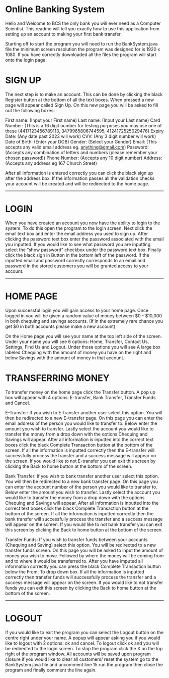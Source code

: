 # Online Banking System

Hello and Welcome to BCS the only bank you will ever need as a Computer Scientist.
This readme will tell you exactly how to use this application from setting up an account to making your first bank transfer.

Starting off to start the program you will need to run the BankSystem.java file the minimum screen resolution the program was designed for is 1920 x 1080. If you have correctly downloaded all the files the program will start onto the login page.

# SIGN UP
The next step is to make an account. This can be done by clicking the black Register button at the bottom of all the text boxes. When pressed a new page will appear called Sign Up.
On this new page you will be asked to fill out the following boxes:

First name: (Input your First name)
Last name: (Input your Last name)
Card Number: (This is a 16 digit number for testing purposes you may use one of these (4417123456789113, 3479965806744595, 4124172525029476)
Expiry Date: (Any date past 2023 will work)
CVV: (Any 3 digit number will work)
Date of Birth: (Enter your DOB)
Gender: (Select your Gender)
Email: (This accepts any valid email address eg. anything@gmail.com)
Password: (Accepts any combination of letters and numbers (please remember your chosen password))
Phone Number: (Accepts any 10 digit number)
Address: (Accepts any address eg 167 Church Street)

After all information is entered correctly you can click the black sign up after the address box. If the information passes all the validation checks your account will be created and will be redirected to the home page.

 ----------------------------------------------------------------------------------------------------------

# LOGIN
When you have created an account you now have the ability to login to the system. To do this open the program to the login screen. Next click the email text box and enter the email address you used to sign up. After clicking the password text box enter the password associated with the email you inputted. If you would like to see what password you are inputting select the “show password” checkbox under the password text box. Finally click the black sign in Button in the bottom left of the password. If the inputted email and password correctly corresponds to an email and password in the stored customers you will be granted access to your account.

 ----------------------------------------------------------------------------------------------------------

# HOME PAGE
Upon successful login you will gain access to your home page. Once logged in you will be given a random value of money between $0 - $10,000 in both chequing and savings accounts. (If in the extremely rare chance you get $0 in both accounts please make a new account)

On the Home page you will see your name at the top left side of the screen. Under your name you will see 6 options: Home, Transfer, Contact Us, Settings, Find Us and Logout. Under those options you will see A large box labeled Chequing with the amount of money you have on the right and below Savings with the amount of money in that account.

# TRANSFERRING MONEY 
To transfer money on the home page click the Transfer button. A pop up box will appear with 4 options: E-transfer, Bank Transfer, Transfer Funds and Cancel.

E-Transfer: If you wish to E-transfer another user select this option. You will then be redirected to a new E-transfer page. On this page you can enter the email address of the person you would like to transfer to. Below enter the amount you wish to transfer. Lastly select the account you would like to transfer the money from a drop down with the options Chequing and Savings will appear.
After all information is inputted into the correct text boxes click the black Complete Transaction button at the bottom of the screen. If all the information is inputted correctly then the E-transfer will successfully process the transfer and a success message will appear on the screen.
If you would like to not E-transfer you can exit this screen by clicking the Back to home button at the bottom of the screen.

Bank Transfer: If you wish to bank transfer another user select this option. You will then be redirected to a new bank transfer page. On this page you can enter the account number of the person you would like to transfer to. Below enter the amount you wish to transfer. Lastly select the account you would like to transfer the money from a drop down with the options Chequing and Savings will appear.
After all information is inputted into the correct text boxes click the black Complete Transaction button at the bottom of the screen. If all the information is inputted correctly then the bank transfer will successfully process the transfer and a success message will appear on the screen.
If you would like to not bank transfer you can exit this screen by clicking the Back to home button at the bottom of the screen.

Transfer Funds: If you wish to transfer funds between your accounts (Chequing and Saving) select this option. You will be redirected to a new transfer funds screen. On this page you will be asked to input the amount of money you wish to move. Followed by where the money will be coming from and to where it would be transferred to. After you have imputed all information correctly you can press the black Complete Transaction button below the From, To drop down box. If all the information is inputted correctly then transfer funds will successfully process the transfer and a success message will appear on the screen.
If you would like to not transfer funds you can exit this screen by clicking the Back to home button at the bottom of the screen.
 
 ----------------------------------------------------------------------------------------------------------
 
# LOGOUT
If you would like to exit the program you can select the Logout button on the centre right under your name. A popup will appear asking you if you would like to logout with 2 options: ok and cancel. To logout click ok and you will be redirected to the login screen. To stop the program click the X on the top right of the program window. All accounts will be saved upon program closure if you would like to clear all customers/ reset the system go to the BankSystem.java file and uncomment line 15 run the program then close the program and finally comment the line again.

